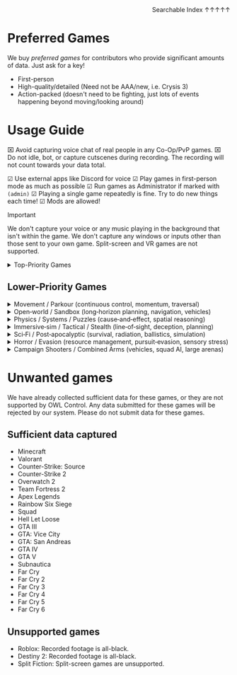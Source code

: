 <div align="right">Searchable Index ↑↑↑↑↑</div>

# Preferred Games

 We buy _preferred games_ for contributors who provide significant amounts of data. Just ask for a key!

- First-person
- High-quality/detailed (Need not be AAA/new, i.e. Crysis 3)
- Action-packed (doesn't need to be fighting, just lots of events happening beyond moving/looking around)

# Usage Guide
⌧ Avoid capturing voice chat of real people in any Co-Op/PvP games.
⌧ Do not idle, bot, or capture cutscenes during recording. The recording will not count towards your data total.

☑ Use external apps like Discord for voice
☑︎ Play games in first-person mode as much as possible
☑︎ Run games as Administrator if marked with `(admin)`
☑︎ Playing a single game repeatedly is fine. Try to do new things each time!
☑︎ Mods are allowed!

> [!IMPORTANT]
> We don't capture your voice or any music playing in the background that isn't within the game.
> We don't capture any windows or inputs other than those sent to your own game.
> Split-screen and VR games are not supported.


<details><summary>Top-Priority Games</summary>

### + [Fishing Planet](https://store.steampowered.com/app/380600/Fishing_Planet/)
### + [Thief Simulator](https://store.steampowered.com/app/704850/Thief_Simulator/)
### + [Sons of the Forest](https://store.steampowered.com/app/1326470/Sons_Of_The_Forest)
### + [Among The Sleep](https://store.steampowered.com/app/250620/Among_the_Sleep__Enhanced_Edition/)
### + [Grunn](https://store.steampowered.com/app/2720950/Grunn/)
### + [PowerWash Simulator 2](https://store.steampowered.com/app/2968420/PowerWash_Simulator_2/)
### + [PowerWash Simulator](https://store.steampowered.com/app/1290000/PowerWash_Simulator/)
### + [House Flipper 2](https://store.steampowered.com/app/1190970/House_Flipper_2/)
### + [House Flipper](https://store.steampowered.com/app/613100/House_Flipper/)
### + [Clustertruck](https://store.steampowered.com/app/397950/Clustertruck/)
### + [Vampire: The Masquerade® - Bloodlines 2](https://store.steampowered.com/app/532790/Vampire_The_Masquerade__Bloodlines_2/)
### + [The Outlast Trials](https://store.steampowered.com/app/1304930/The_Outlast_Trials)
### + [Nucleares](https://store.steampowered.com/app/1428420/Nucleares)
### + [The Vanishing of Ethan Carter](https://store.steampowered.com/app/258520/The_Vanishing_of_Ethan_Carter)
### + [Jazzpunk](https://store.steampowered.com/app/250260/Jazzpunk_Directors_Cut)
### + [Manifold Garden](https://store.steampowered.com/app/473950/Manifold_Garden)
### + [Tacoma](https://store.steampowered.com/app/343860/Tacoma/)
### + [Layers of Fear 2](https://store.steampowered.com/app/1029890/Layers_of_Fear_2_2019)
### + [Outer Wilds](https://store.steampowered.com/app/753640/Outer_Wilds/)
### + [The Witness](https://store.steampowered.com/app/210970/The_Witness/)
### + [What Remains of Edith Finch](https://store.steampowered.com/app/501300/What_Remains_of_Edith_Finch/)
### + [The Unfinished Swan](https://store.steampowered.com/app/1206430/The_Unfinished_Swan/)
### + [Superliminal](https://store.steampowered.com/app/1049410/Superliminal/)
### + [The Talos Principle](https://store.steampowered.com/app/257510/The_Talos_Principle/)
### + [The Beginner's Guide](https://store.steampowered.com/app/303210/The_Beginners_Guide/)
### + [The Stanley Parable: Ultra Deluxe](https://store.steampowered.com/app/1703340/The_Stanley_Parable_Ultra_Deluxe/)
### + [Thief](https://store.steampowered.com/app/239160/Thief/)
### + [Satisfactory](https://store.steampowered.com/app/526870/Satisfactory/) (admin)
### + [Gone Home](https://store.steampowered.com/app/232430/Gone_Home/)
### + [Dear Esther](https://store.steampowered.com/app/203810/Dear_Esther_Landmark_Edition/)
### + [Everyone's Gone to the Rapture](https://store.steampowered.com/app/417880/Everybodys_Gone_to_the_Rapture/)
### + [Layers of Fear](https://store.steampowered.com/app/391720/Layers_of_Fear/)
### + [Madison](https://store.steampowered.com/app/1670870/MADiSON/)
### + [Visage](https://store.steampowered.com/app/594330/Visage/)
### + [Close to the Sun](https://store.steampowered.com/app/968870/Close_to_the_Sun/)
### + [Conundrum](https://store.steampowered.com/app/1744140/Conundrum/)</details>

## Lower-Priority Games

<details><summary>Movement / Parkour (continuous control, momentum, traversal)</summary>

### - [Ghostrunner 2](https://store.steampowered.com/app/2144740/Ghostrunner_2)
### - [SUPERHOT](https://store.steampowered.com/app/322500/SUPERHOT)
### - [Mirror's Edge](https://store.steampowered.com/app/17410/Mirrors_Edge/)
### - [Mirror's Edge Catalyst](https://store.steampowered.com/app/1233570/Mirrors_Edge_Catalyst/)
### - [Titanfall 2](https://store.steampowered.com/app/1237970/Titanfall_2/)
### - [Dying Light](https://store.steampowered.com/app/239140/Dying_Light/)
### - [Dying Light 2](https://store.steampowered.com/app/534380/Dying_Light_2_Stay_Human/)
### - [Ghostrunner](https://store.steampowered.com/app/1139900/Ghostrunner/)</details>

<details><summary>Open‑world / Sandbox (long‑horizon planning, navigation, vehicles)</summary>

### - [Outer Worlds 2](https://store.steampowered.com/app/1449110/The_Outer_Worlds_2/)
### - [Outer Worlds](https://store.steampowered.com/app/578650/The_Outer_Worlds/)
### - [RV There Yet](https://store.steampowered.com/app/3949040/RV_There_Yet/)
### - [Kingdom Come: Deliverance](https://store.steampowered.com/app/379430/Kingdom_Come_Deliverance/)
### - [Kingdom Come: Deliverance II](https://store.steampowered.com/app/1771300/Kingdom_Come_Deliverance_II/)
### - [BeamNG.drive](https://store.steampowered.com/app/284160/BeamNGdrive)
### - [The Elder Scrolls IV: Oblivion Remastered](https://store.steampowered.com/app/2623190/The_Elder_Scrolls_IV_Oblivion_Remastered/)
### - [The Elder Scrolls V: Skyrim](https://store.steampowered.com/app/489830/The_Elder_Scrolls_V_Skyrim_Special_Edition/)
### - [Euro Truck Simulator 2](https://store.steampowered.com/app/227300/Euro_Truck_Simulator_2)
### - [Internet Cafe Simulator 2025](https://store.steampowered.com/app/3326290/Internet_Cafe_Simulator_2025)
### - [Liftoff FPV Drone Racing](https://store.steampowered.com/app/410340/Liftoff_FPV_Drone_Racing)
### - [Microsoft Flight Simulator 2024](https://store.steampowered.com/app/2537590/Microsoft_Flight_Simulator_2024)
### - [Pacific Drive](https://store.steampowered.com/app/1458140/Pacific_Drive)
### - [The Planet Crafter](https://store.steampowered.com/app/1284190/The_Planet_Crafter)
### - [Cyberpunk 2077](https://store.steampowered.com/app/1091500/Cyberpunk_2077/)
### - [Fallout 4](https://store.steampowered.com/app/377160/Fallout_4/)
### - [Fallout: New Vegas](https://store.steampowered.com/app/22380/Fallout_New_Vegas/)
### - [Red Dead Redemption 2](https://store.steampowered.com/app/1174180/Red_Dead_Redemption_2/)</details>

<details><summary>Physics / Systems / Puzzles (cause‑and‑effect, spatial reasoning)</summary>

### - [Indiana Jones and the Great Circle](https://discord.com/channels/1368288528429088860/1412456753001533471/1432471683263889541)
### - [Hardspace: Shipbreaker](https://store.steampowered.com/app/1161580/Hardspace_Shipbreaker)
### - [Keep Digging](https://store.steampowered.com/app/3585800/Keep_Digging)
### - [Peak](https://store.steampowered.com/app/3527290/PEAK) (no voice chat)
### - [Teardown](https://store.steampowered.com/app/1167630/Teardown)
### - [Half‑Life 2: Episode Two](https://store.steampowered.com/app/420/HalfLife_2_Episode_Two/)
### - [Half‑Life 2](https://store.steampowered.com/app/220/HalfLife_2/)
### - [Half‑Life](https://store.steampowered.com/app/70/HalfLife/)
### - [Portal 2](https://store.steampowered.com/app/620/Portal_2/)
### - [Portal](https://store.steampowered.com/app/400/Portal/)
### - [Prey (2017)](https://store.steampowered.com/app/480490/Prey/)
### - [System Shock (2023 Remake)](https://store.steampowered.com/app/482400/System_Shock/)</details>

<details><summary>Immersive‑sim / Tactical / Stealth (line‑of‑sight, deception, planning)</summary>

### - [Escape From Tarkov](https://store.steampowered.com/app/3932890/Escape_from_Tarkov)
### - [BioShock Infinite](https://store.steampowered.com/app/8870/BioShock_Infinite/)
### - [BioShock](https://store.steampowered.com/app/7670/BioShock/)
### - [Deus Ex: Human Revolution](https://store.steampowered.com/app/238010/Deus_Ex_Human_Revolution__Directors_Cut/)
### - [Deus Ex: Mankind Divided](https://store.steampowered.com/app/337000/Deus_Ex_Mankind_Divided/)
### - [F.E.A.R.](https://store.steampowered.com/app/21090/FEAR/)
### - [Shadows of Doubt](https://store.steampowered.com/app/986130/Shadows_of_Doubt)</details>

<details><summary>Sci‑Fi / Post‑apocalyptic (survival, radiation, ballistics, simulation)</summary>

### - [Painkiller](https://store.steampowered.com/app/2300120/Painkiller/)
### - [DOOM 2016](https://store.steampowered.com/app/379720/DOOM/)
### - [DOOM Eternal](https://store.steampowered.com/app/782330/DOOM_Eternal/)
### - [Borderlands 4](https://store.steampowered.com/app/1285190/Borderlands_4)
### - [High on Life](https://store.steampowered.com/app/1583230/High_On_Life)
### - [Rust](https://store.steampowered.com/app/252490/Rust)
### - [Crysis 2](https://store.steampowered.com/app/108800/Crysis_2__Maximum_Edition/)
### - [Crysis 3](https://store.steampowered.com/app/2096610/Crysis_3_Remastered/) (admin)
### - [Crysis](https://store.steampowered.com/app/17300/Crysis/)
### - [Metro 2033 Redux](https://store.steampowered.com/app/286690/Metro_2033_Redux/)
### - [Metro Exodus](https://store.steampowered.com/app/412020/Metro_Exodus/)
### - [Metro: Last Light Redux](https://store.steampowered.com/app/287390/Metro_Last_Light_Redux/)
### - [S.T.A.L.K.E.R.: Call of Pripyat](https://store.steampowered.com/app/41700/STALKER_Call_of_Pripyat/)
### - [S.T.A.L.K.E.R.: Shadow of Chernobyl](https://store.steampowered.com/app/4500/STALKER_Shadow_of_Chernobyl/)</details>

<details><summary>Horror / Evasion (resource management, pursuit‑evasion, sensory stress)</summary>

### - [Amnesia](https://store.steampowered.com/franchise/frictionalgames/list/37237)
### - [Soma](https://store.steampowered.com/app/282140/SOMA/)
### - [Bigfoot](https://store.steampowered.com/app/509980/BIGFOOT/)
### - [Content Warning](https://store.steampowered.com/app/2881650/Content_Warning/) (no voice chat)
### - [Cry of Fear](https://store.steampowered.com/app/223710/Cry_of_Fear)(free)
### - [The Darkness II](https://store.steampowered.com/app/67370/The_Darkness_II/)
### - [Dead Island 2](https://store.steampowered.com/app/934700/Dead_Island_2/)
### - [Deceit](https://store.steampowered.com/app/466240/Deceit/) (free)
### - [Devour](https://store.steampowered.com/app/1274570/DEVOUR/)
### - [The Forest](https://store.steampowered.com/app/242760/The_Forest/)
### - [Killing Floor](https://store.steampowered.com/app/1250/Killing_Floor/)
### - [Left 4 Dead 2](https://store.steampowered.com/app/550/Left_4_Dead_2)
### - [Lethal Company](https://store.steampowered.com/app/1966720/Lethal_Company) (no voice chat)
### - [Murky Divers](https://store.steampowered.com/app/2963880/Murky_Divers/)
### - [Outlast 2](https://store.steampowered.com/app/414700/Outlast_2/)
### - [Pacify](https://store.steampowered.com/app/967050/Pacify)
### - [Phasmophobia](https://store.steampowered.com/app/739630/Phasmophobia/)
### - [Alien: Isolation](https://store.steampowered.com/app/214490/Alien_Isolation/)
### - [Amnesia: The Dark Descent](https://store.steampowered.com/app/57300/Amnesia_The_Dark_Descent/)
### - [Condemned: Criminal Origins](https://store.steampowered.com/app/4720/Condemned_Criminal_Origins/)
### - [Outlast](https://store.steampowered.com/app/238320/Outlast/)
### - [R.E.P.O](https://store.steampowered.com/app/3241660/REPO)
### - [Resident Evil 7: Biohazard](https://store.steampowered.com/app/418370/RESIDENT_EVIL_7_biohazard/)
### - [Resident Evil Village](https://store.steampowered.com/app/1196590/Resident_Evil_Village/)</details>

<details><summary>Campaign Shooters / Combined Arms (vehicles, squad AI, large arenas)</summary>

### - [Gunfire Reborn](https://store.steampowered.com/app/1217060/Gunfire_Reborn)
### - [Shadow Warrior 3](https://store.steampowered.com/app/1036890/Shadow_Warrior_3_Definitive_Edition)
### - [Battlefield 3](https://store.steampowered.com/app/1238820/Battlefield_3/)
### - [Battlefield 4](https://store.steampowered.com/app/1238860/Battlefield_4/)
### - [Call of Duty 4: Modern Warfare](https://store.steampowered.com/app/7940/Call_of_Duty_4_Modern_Warfare/)
### - [Call of Duty: Modern Warfare (2019)](https://store.steampowered.com/app/2000950/Call_of_Duty_Modern_Warfare/) (admin)
### - [Halo 2 Anniversary (MCC)](https://store.steampowered.com/app/976730/Halo_The_Master_Chief_Collection/)
### - [Halo 3 (MCC)](https://store.steampowered.com/app/976730/Halo_The_Master_Chief_Collection/)
### - [Halo: Combat Evolved Anniversary (MCC)](https://store.steampowered.com/app/976730/Halo_The_Master_Chief_Collection/)</details>

# Unwanted games

<!-- This list is sourced from `crates/constants/src/unsupported_games.json`. If you update that file, please run `cargo run -p update-unsupported-games` to update this list. -->

We have already collected sufficient data for these games, or they are not supported by OWL Control.
Any data submitted for these games will be rejected by our system.
Please do not submit data for these games.

## Sufficient data captured

- Minecraft
- Valorant
- Counter-Strike: Source
- Counter-Strike 2
- Overwatch 2
- Team Fortress 2
- Apex Legends
- Rainbow Six Siege
- Squad
- Hell Let Loose
- GTA III
- GTA: Vice City
- GTA: San Andreas
- GTA IV
- GTA V
- Subnautica
- Far Cry
- Far Cry 2
- Far Cry 3
- Far Cry 4
- Far Cry 5
- Far Cry 6

## Unsupported games

- Roblox: Recorded footage is all-black.
- Destiny 2: Recorded footage is all-black.
- Split Fiction: Split-screen games are unsupported.
